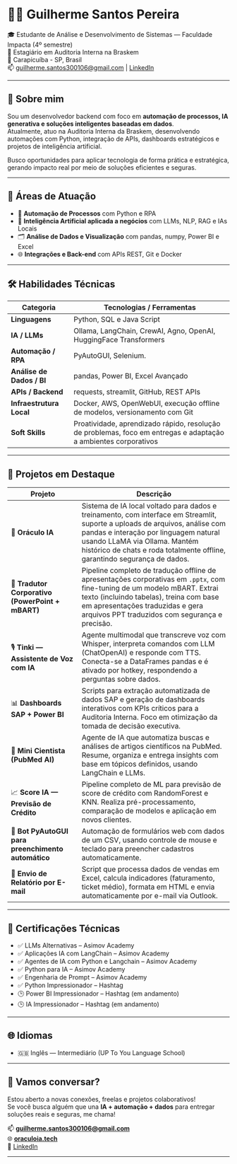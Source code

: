 # 👨‍💻 Guilherme Santos Pereira

🎓 Estudante de Análise e Desenvolvimento de Sistemas — Faculdade Impacta (4º semestre)  
💼 Estagiário em Auditoria Interna na Braskem  
📍 Carapicuíba - SP, Brasil  
📫 guilherme.santos300106@gmail.com | [LinkedIn](https://www.linkedin.com/in/guilherme-santos-pereira-7a3b76252/)


---

## 🚀 Sobre mim

Sou um desenvolvedor backend com foco em **automação de processos, IA generativa e soluções inteligentes baseadas em dados**.  
Atualmente, atuo na Auditoria Interna da Braskem, desenvolvendo automações com Python, integração de APIs, dashboards estratégicos e projetos de inteligência artificial.  

Busco oportunidades para aplicar tecnologia de forma prática e estratégica, gerando impacto real por meio de soluções eficientes e seguras.

---

## 🧠 Áreas de Atuação

- 🤖 **Automação de Processos** com Python e RPA
- 🧪 **Inteligência Artificial aplicada a negócios** com LLMs, NLP, RAG e IAs Locais
- 🗂️ **Análise de Dados e Visualização** com pandas, numpy, Power BI e Excel
- 🌐 **Integrações e Back-end** com APIs REST, Git e Docker

---

## 🛠️ Habilidades Técnicas

| Categoria                     | Tecnologias / Ferramentas                                                                                                        |
|------------------------------|-----------------------------------------------------------------------------------------------------------------------------------|
| **Linguagens**               | Python, SQL e Java Script                                                                                                         |
| **IA / LLMs**                | Ollama, LangChain, CrewAI, Agno, OpenAI, HuggingFace Transformers                                                                 |
| **Automação / RPA**          | PyAutoGUI, Selenium.                                                                                                              |
| **Análise de Dados / BI**    | pandas, Power BI, Excel Avançado                                                                                                  |
| **APIs / Backend**           | requests, streamlit, GitHub, REST APIs                                                                                            |
| **Infraestrutura Local**     | Docker, AWS, OpenWebUI, execução offline de modelos, versionamento com Git                                                        |
| **Soft Skills**              | Proatividade, aprendizado rápido, resolução de problemas, foco em entregas e adaptação a ambientes corporativos                   |

---

## 📁 Projetos em Destaque

| Projeto | Descrição |
|--------|-----------|
| 🧠 **Oráculo IA** | Sistema de IA local voltado para dados e treinamento, com interface em Streamlit, suporte a uploads de arquivos, análise com pandas e interação por linguagem natural usando LLaMA via Ollama. Mantém histórico de chats e roda totalmente offline, garantindo segurança de dados. |
| 🔄 **Tradutor Corporativo (PowerPoint + mBART)** | Pipeline completo de tradução offline de apresentações corporativas em `.pptx`, com fine-tuning de um modelo mBART. Extrai texto (incluindo tabelas), treina com base em apresentações traduzidas e gera arquivos PPT traduzidos com segurança e precisão. |
| 🎙️ **Tinki — Assistente de Voz com IA** | Agente multimodal que transcreve voz com Whisper, interpreta comandos com LLM (ChatOpenAI) e responde com TTS. Conecta-se a DataFrames pandas e é ativado por hotkey, respondendo a perguntas sobre dados. |
| 📊 **Dashboards SAP + Power BI** | Scripts para extração automatizada de dados SAP e geração de dashboards interativos com KPIs críticos para a Auditoria Interna. Foco em otimização da tomada de decisão executiva. |
| 🧬 **Mini Cientista (PubMed AI)** | Agente de IA que automatiza buscas e análises de artigos científicos na PubMed. Resume, organiza e entrega insights com base em tópicos definidos, usando LangChain e LLMs. |
| 📈 **Score IA — Previsão de Crédito** | Pipeline completo de ML para previsão de score de crédito com RandomForest e KNN. Realiza pré-processamento, comparação de modelos e aplicação em novos clientes. |
| 🤖 **Bot PyAutoGUI para preenchimento automático** | Automação de formulários web com dados de um CSV, usando controle de mouse e teclado para preencher cadastros automaticamente. |
| 📧 **Envio de Relatório por E-mail** | Script que processa dados de vendas em Excel, calcula indicadores (faturamento, ticket médio), formata em HTML e envia automaticamente por e-mail via Outlook. |

---

## 📜 Certificações Técnicas

- ✅ LLMs Alternativas – Asimov Academy  
- ✅ Aplicações IA com LangChain – Asimov Academy  
- ✅ Agentes de IA com Python e Langchain – Asimov Academy  
- ✅ Python para IA – Asimov Academy  
- ✅ Engenharia de Prompt – Asimov Academy  
- ✅ Python Impressionador – Hashtag  
- 🕒 Power BI Impressionador – Hashtag (em andamento)  
- 🕒 IA Impressionador – Hashtag (em andamento)  

---

## 🌐 Idiomas

- 🇬🇧 Inglês — Intermediário (UP To You Language School)

---

## 🤝 Vamos conversar?

Estou aberto a novas conexões, freelas e projetos colaborativos!  
Se você busca alguém que una **IA + automação + dados** para entregar soluções reais e seguras, me chama!

📫 **guilherme.santos300106@gmail.com**  
🌐 **[oraculoia.tech](https://oraculoia.tech)**  
📎 [LinkedIn](https://www.linkedin.com/in/guilherme-santos-pereira-7a3b76252/)


---
